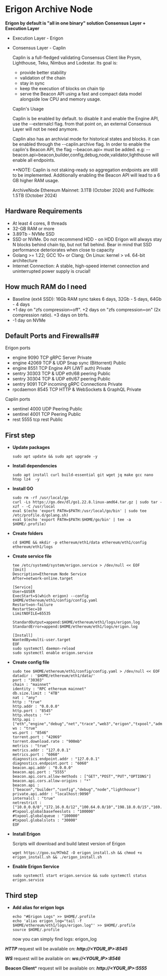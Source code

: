 # Erigon Archive Node
  **Erigon by default is "all in one binary" solution Consensus Layer + Execution Layer**
  
  - Execution Layer - Erigon
  - Consensus Layer - Caplin
  
    Caplin is a full-fledged validating Consensus Client like Prysm, Lighthouse, Teku, Nimbus and Lodestar. Its goal is:
     - provide better stability
     - validation of the chain
     - stay in sync
     - keep the execution of blocks on chain tip
     - serve the Beacon API using a fast and compact data model alongside low CPU and memory usage.

    Caplin's Usage
    
       Caplin is be enabled by default. to disable it and enable the Engine API, use the --externalcl flag. from that point on, an external Consensus Layer will not be need anymore.

       Caplin also has an archivial mode for historical states and blocks. it can be enabled through the --caplin.archive flag. In order to enable the caplin's Beacon API, the flag --beacon.api=<namespaces> must be added. e.g: -- 
       beacon.api=beacon,builder,config,debug,node,validator,lighthouse will enable all endpoints.
    
    **NOTE: Caplin is not staking-ready so aggregation endpoints are still to be implemented. Additionally enabling the Beacon API will lead to a 6 GB higher RAM usage.
  
    ArchiveNode Ethereum Mainnet: 3.1TB (October 2024) and FullNode: 1.5TB (October 2024)
  
  
## Hardware Requirements
- At least 4 cores, 8 threads
- 32-GB RAM or more
- 3.89Tb - NVMe SSD
- SSD or NVMe. Do not recommend HDD - on HDD Erigon will always stay N blocks behind chain tip, but not fall behind. Bear in mind that SSD performance deteriorates when close to capacity
- Golang >= 1.22; GCC 10+ or Clang; On Linux: kernel > v4. 64-bit architecture
- Internet Connection: A stable, high-speed internet connection and uninterrupted power supply is crucial!

## How much RAM do I need
- Baseline (ext4 SSD): 16Gb RAM sync takes 6 days, 32Gb - 5 days, 64Gb - 4 days
- +1 day on "zfs compression=off". +2 days on "zfs compression=on" (2x compression ratio). +3 days on btrfs.
- -1 day on NVMe

## Default Ports and Firewalls##
  Erigon ports
  - engine	9090	TCP	gRPC Server	Private
  - engine	42069	TCP & UDP	Snap sync (Bittorrent)	Public
  - engine	8551	TCP	Engine API (JWT auth)	Private
  - sentry	30303	TCP & UDP	eth/68 peering	Public
  - sentry	30304	TCP & UDP	eth/67 peering	Public
  - sentry	9091	TCP	incoming gRPC Connections	Private
  - rpcdaemon	8545	TCP	HTTP & WebSockets & GraphQL	Private
    
 Caplin ports
  - sentinel	4000	UDP	Peering	Public
  - sentinel	4001	TCP	Peering	Public
  - rest	5555	tcp	rest	Public
  
## First step
- **Update packages**
    ```
    sudo apt update && sudo apt upgrade -y
    ```
- **Install dependencies**
     ```
     sudo apt install curl build-essential git wget jq make gcc nano htop lz4  -y
     ```
- **Install GO**
    ```
    sudo rm -rf /usr/local/go
    curl -Ls https://go.dev/dl/go1.22.8.linux-amd64.tar.gz | sudo tar -xzf - -C /usr/local
    eval $(echo 'export PATH=$PATH:/usr/local/go/bin' | sudo tee /etc/profile.d/golang.sh)
    eval $(echo 'export PATH=$PATH:$HOME/go/bin' | tee -a $HOME/.profile)
    ```
- **Create folders**
     ```
     cd $HOME && mkdir -p ethereum/eth1/data ethereum/eth1/config ethereum/eth1/logs
     ```
- **Create service file**
     ```
     tee /etc/systemd/system/erigon.service > /dev/null << EOF
     [Unit]
     Description=Ethereum Node Service
     After=network-online.target

     [Service]
     User=$USER
     ExecStart=$(which erigon) --config $HOME/ethereum/eth1/config/config.yaml
     Restart=on-failure
     RestartSec=10
     LimitNOFILE=65535

     StandardOutput=append:$HOME/ethereum/eth1/logs/erigon.log
     StandardError=append:$HOME/ethereum/eth1/logs/erigon.log

    [Install]
    WantedBy=multi-user.target
    EOF
    sudo systemctl daemon-reload
    sudo systemctl enable erigon.service
    ```
- **Create config file**
   ```
   sudo tee $HOME/ethereum/eth1/config/config.yaml > /dev/null << EOF
   datadir : '$HOME/ethereum/eth1/data/'
   port : "30303"
   chain : "mainnet"
   identity : "RPC ethereum mainnet"
   db.size.limit : "4TB"
   nat : "any"
   http : "true"
   http.addr : "0.0.0.0"
   http.port : "8545"
   http.vhosts : "*"
   http.api : ["eth","engine","debug","net","trace","web3","erigon","txpool","admin","ots"]
   ws : "true"
   ws.port : "8546"
   torrent.port : "42069"
   torrent.download.rate : "900mb"
   metrics : "true"
   metrics.addr : "127.0.0.1"
   metrics.port : "6060"
   diagnostics.endpoint.addr : "127.0.0.1"
   diagnostics.endpoint.port : "6060"
   beacon.api.addr : "0.0.0.0"
   beacon.api.port : "5555"
   beacon.api.cors.allow-methods : ["GET","POST","PUT","OPTIONS"]
   beacon.api.cors.allow-origins : "*"
   beacon.api : ["beacon","builder","config","debug","node","lighthouse"]
   private.api.addr : "localhost:9090"
   internalcl : "true"
   netrestrict : ["10.0.0.0/8","172.16.0.0/12","100.64.0.0/10","198.18.0.0/15","169.254.0.0/16","172.16.0.0/12","192.0.2.0/24","192.88.99.0/24","192.168.0.0/16","198.18.0.0/15","198.51.100.0/24","203.0.113.0/24","224.0.0.0/4","240.0.0.0/4","192.0.0.0/24","0.0.0.0/8","255.255.255.255/32"]
   #txpool.globalbasefeeslots : "100000"
   #txpool.globalqueue : "100000"
   #txpool.globalslots : "30000"
   EOF
   ```   
     
- **Install Erigon**
  
  Scripts will download and build latest version of Erigon
    ```
    wget https://goo.su/M7mbZ -O erigon_install.sh && chmod +x erigon_install.sh && ./erigon_install.sh
    ```
- **Enable Erigon Service**
   ```
   sudo systemctl start erigon.service && sudo systemctl status erigon.service
   ```
   
## Third step
- **Add alias for erigon logs**
    ```
    echo "#Erigon Logs" >> $HOME/.profile
    echo 'alias erigon_log="tail -f $HOME/ethereum/eth1/logs/erigon.log"' >> $HOME/.profile
    source $HOME/.profile
    ```
    now you can simply find logs: erigon_log

***HTTP*** request will be available on: ***http://<YOUR_IP>:8545***
  
***WS*** request will be available on: ***ws://<YOUR_IP>:8546***
  
**Beacon Client*** request will be available on: ***http://<YOUR_IP>:5555***

